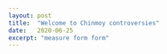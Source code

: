 ```yaml
---
layout: post
title:  "Welcome to Chinmoy controversies"
date:   2020-06-25
excerpt: "measure form form"
---
```

